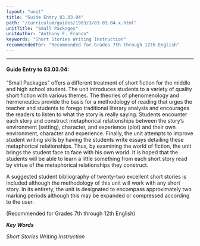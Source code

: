 ```yaml
---
layout: "unit"
title: "Guide Entry 83.03.04"
path: "/curriculum/guides/1983/3/83.03.04.x.html"
unitTitle: "Small Packages"
unitAuthor: "Anthony F. Franco"
keywords: "Short Stories Writing Instruction"
recommendedFor: "Recommended for Grades 7th through 12th English"
---
```

<body>
<hr/>
 <h4>
  Guide Entry to 83.03.04:
 </h4>
 “Small Packages” offers a different treatment of short fiction for the middle and high school student.  The unit introduces students to a variety of quality short fiction with various themes.  The theories of phenomenology and hermeneutics provide the basis for a methodology of reading that urges the teacher and students to forego traditional literary analysis and encourages the readers to listen to what the story is really saying.  Students encounter each story and construct metaphorical relationships between the story’s environment (setting), character, and experience (plot) and their own environment, character and experience.  Finally, the unit attempts to improve student writing skills by having the students write essays detailing these metaphorical relationships.  Thus, by examining the world of fiction, the unit brings the student face to face with his own world.  It is hoped that the students will be able to learn a little something from each short story read by virtue of the metaphorical relationships they construct.
 <p>
  A suggested student bibliography of twenty-two excellent short stories is included although the methodology of this unit will work with any short story.  In its entirety, the unit is designated to encompass approximately two marking periods although this may be expanded or compressed according to the user.
 </p>
 <p>
  (Recommended for Grades 7th through 12th English)
 </p>
<p>
  <b>
   <i>
    Key Words
   </i>
  </b>
  <br/>
 </p>
 <p>
  <i>
   Short Stories Writing Instruction
  </i>
 </p>

</body>